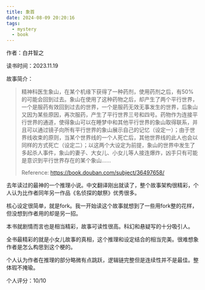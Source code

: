 ```yaml
---
title: 象首
date: 2024-08-09 20:20:16
tags:
  - mystery
  - book
---
```


作者：白井智之

读书时间：2023.11.19

故事简介：

> 精神科医生象山，在某个机缘下获得了一种药剂，使用药剂之后，有50%的可能会回到过去。象山在使用了这种药物之后，却产生了两个平行世界，一个是服药有效回到过去的世界，一个是服药无效无事发生的世界，后象山又因为某些原因，再次服药，产生了平行世界三号和四号。药物作为连接平行世界的通道，使得象山可以在睡梦中和其他平行世界的象山取得联系，并且可以通过镜子向所有平行世界的象山展示自己的记忆（设定一）；由于世界线收束的原则，当某个世界线的一个人死亡后，其他世界线的此人也会以同样的方式死亡（设定二）；以这两个大设定为前提，象山的世界中发生了多起杀人事件，象山的妻子、大女儿、小女儿等人接连爆炸，凶手只有可能是意识到平行世界存在的某个象山……
>
> Reference: https://book.douban.com/subject/36497658/

去年读过的最神的一个推理小说。中文翻译刚出就读了，整个故事架构很精彩，个人认为比作者同年另一作品《名侦探的献祭》优秀很多。

核心设定很简单，就是fork。我一开始读这个故事就想到了一些用fork整的花样，但没想到作者用的却是另一招。

本书就剧情而言也是相当精彩，故事可读性很高。科幻和悬疑写的十分吸引人。

全书最精彩的就是小女儿故事的真相，这个推理和设定结合的相当完美。很难想象作者是怎么构思到这个梗的。

个人认为作者在推理的部分略微有点跳跃，逻辑链完整但是连续性并不是最佳。整体瑕不掩瑜。

个人评分：10/10